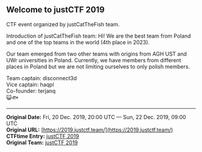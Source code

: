 ## Welcome to justCTF 2019

CTF event organized by justCatTheFish team.

Introduction of justCatTheFish team:
Hi! We are the best team from Poland and one of the top teams in the world (4th place in 2023).

Our team emerged from two other teams with origins from AGH UST and UWr universities in Poland. Currently, we have members from different places in Poland but we are not limiting ourselves to only polish members.<br>

Team captain: disconnect3d<br>
Vice captain: haqpl<br>
Co-founder: terjanq<br>
😺🐟

---
**Original Date:** Fri, 20 Dec. 2019, 20:00 UTC — Sun, 22 Dec. 2019, 09:00 UTC<br>
**Original URL:** [https://2019.justctf.team/](https://2019.justctf.team/)<br>
**CTFtime Entry:** [justCTF 2019](https://ctftime.org/event/1588)<br>
**Original Team:** [justCTF 2019](https://ctftime.org/team/15734)<br>
